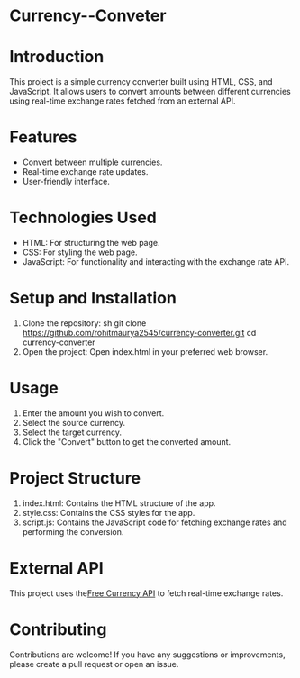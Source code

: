 # Currency--Conveter
# Introduction
This project is a simple currency converter built using HTML, CSS, and JavaScript. It allows users to convert amounts between different currencies using real-time exchange rates fetched from an external API.

# Features
* Convert between multiple currencies.
* Real-time exchange rate updates.
* User-friendly interface.

# Technologies Used
* HTML: For structuring the web page.
* CSS: For styling the web page.
* JavaScript: For functionality and interacting with the exchange rate API.

# Setup and Installation
1. Clone the repository:
  sh
  git clone https://github.com/rohitmaurya2545/currency-converter.git
  cd currency-converter
2. Open the project: 
  Open index.html in your preferred web browser.

# Usage
1. Enter the amount you wish to convert.
2. Select the source currency.
3. Select the target currency.
4. Click the "Convert" button to get the converted amount.

# Project Structure
1. index.html: Contains the HTML structure of the app.
2. style.css: Contains the CSS styles for the app.
3. script.js: Contains the JavaScript code for fetching exchange rates and performing the conversion.

# External API
This project uses the[Free Currency API](https://www.exchangerate-api.com/) to fetch real-time exchange rates.

# Contributing
Contributions are welcome! If you have any suggestions or improvements, please create a pull request or open an issue.

